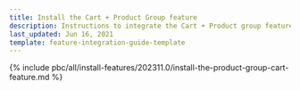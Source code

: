 ```yaml
---
title: Install the Cart + Product Group feature
description: Instructions to integrate the Cart + Product group feature into a Spryker project.
last_updated: Jun 16, 2021
template: feature-integration-guide-template
---
```


{% include pbc/all/install-features/202311.0/install-the-product-group-cart-feature.md %} <!-- To edit, see /_includes/pbc/all/install-features/202311.0/install-the-product-group-cart-feature.md -->
